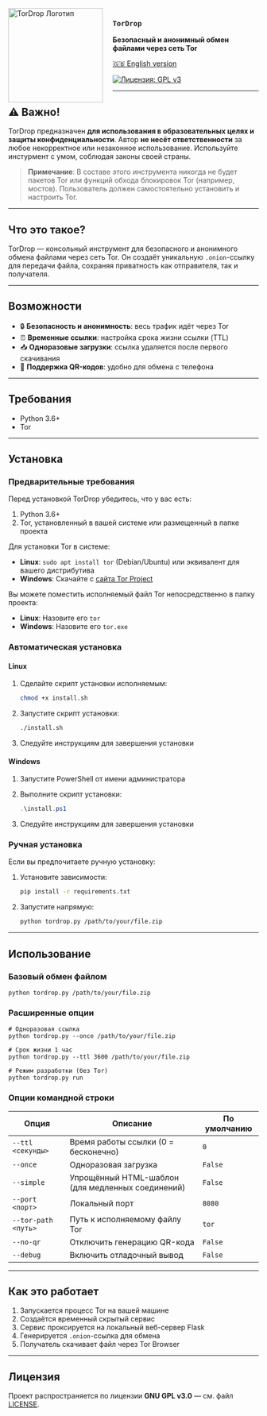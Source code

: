 <img src="https://static.venterum.com/img/tordrop-768.png" alt="TorDrop Логотип" align="left" width="190" height="190" style="margin-right: 20px;">

### `TorDrop`

**Безопасный и анонимный обмен файлами через сеть Tor**

[🇬🇧 English version](README.md)

[![Лицензия: GPL v3](https://ziadoua.github.io/m3-Markdown-Badges/badges/LicenceGPLv3/licencegplv31.svg)](#)

---

## ⚠️ Важно!

TorDrop предназначен **для использования в образовательных целях и защиты конфиденциальности**.
Автор **не несёт ответственности** за любое некорректное или незаконное использование.
Используйте инстурмент с умом, соблюдая законы своей страны.

> **Примечание**: В составе этого инструмента никогда не будет пакетов Tor или функций обхода блокировок Tor (например, мостов). Пользователь должен самостоятельно установить и настроить Tor.

---

## Что это такое?

TorDrop — консольный инструмент для безопасного и анонимного обмена файлами через сеть Tor.
Он создаёт уникальную `.onion`-ссылку для передачи файла, сохраняя приватность как отправителя, так и получателя.

---

## Возможности

* 🔒 **Безопасность и анонимность**: весь трафик идёт через Tor
* ⏰ **Временные ссылки**: настройка срока жизни ссылки (TTL)
* 📥 **Одноразовые загрузки**: ссылка удаляется после первого скачивания
* 📱 **Поддержка QR-кодов**: удобно для обмена с телефона

---

## Требования

* Python 3.6+
* Tor

---

## Установка

### Предварительные требования

Перед установкой TorDrop убедитесь, что у вас есть:
1. Python 3.6+
2. Tor, установленный в вашей системе или размещенный в папке проекта

Для установки Tor в системе:
- **Linux**: `sudo apt install tor` (Debian/Ubuntu) или эквивалент для вашего дистрибутива
- **Windows**: Скачайте с [сайта Tor Project](https://www.torproject.org/download/tor/)

Вы можете поместить исполняемый файл Tor непосредственно в папку проекта:
- **Linux**: Назовите его `tor`
- **Windows**: Назовите его `tor.exe`

### Автоматическая установка

#### Linux

1. Сделайте скрипт установки исполняемым:
   ```bash
   chmod +x install.sh
   ```

2. Запустите скрипт установки:
   ```bash
   ./install.sh
   ```

3. Следуйте инструкциям для завершения установки

#### Windows

1. Запустите PowerShell от имени администратора

2. Выполните скрипт установки:
   ```powershell
   .\install.ps1
   ```

3. Следуйте инструкциям для завершения установки

### Ручная установка

Если вы предпочитаете ручную установку:

1. Установите зависимости:
   ```bash
   pip install -r requirements.txt
   ```

2. Запустите напрямую:
   ```bash
   python tordrop.py /path/to/your/file.zip
   ```

---

## Использование

### Базовый обмен файлом

```
python tordrop.py /path/to/your/file.zip
```

### Расширенные опции

```
# Одноразовая ссылка
python tordrop.py --once /path/to/your/file.zip

# Срок жизни 1 час
python tordrop.py --ttl 3600 /path/to/your/file.zip

# Режим разработки (без Tor)
python tordrop.py run
```

### Опции командной строки

| Опция               | Описание                            | По умолчанию |
| ------------------- | ----------------------------------- | ------------ |
| `--ttl <секунды>`   | Время работы ссылки (0 = бесконечно) | `0`          |
| `--once`            | Одноразовая загрузка                | `False`      |
| `--simple`          | Упрощённый HTML-шаблон (для медленных соединений)              | `False`      |
| `--port <порт>`     | Локальный порт                      | `8080`       |
| `--tor-path <путь>` | Путь к исполняемому файлу Tor       | `tor`        |
| `--no-qr`           | Отключить генерацию QR-кода         | `False`      |
| `--debug`           | Включить отладочный вывод           | `False`      |

---

## Как это работает

1. Запускается процесс Tor на вашей машине
2. Создаётся временный скрытый сервис
3. Сервис проксируется на локальный веб-сервер Flask
4. Генерируется `.onion`-ссылка для обмена
5. Получатель скачивает файл через Tor Browser

---

## Лицензия

Проект распространяется по лицензии **GNU GPL v3.0** — см. файл [LICENSE](LICENSE).
